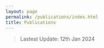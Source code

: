 ```yaml
---
layout: page
permalink: /publications/index.html
title: Publications
---
```


> Lastest Update: 12th Jan 2024&nbsp; 

